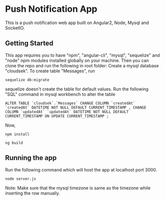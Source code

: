 # Push Notification App

This is a push notification web app built on Angular2, Node, Mysql and SocketIO.

## Getting Started

This app requires you to have "npm", "angular-cli", "mysql", "sequelize" and "node" npm modules installed globally on your machine. Then you can clone the repo and run the following in root folder:
Create a mysql database "cloudsek".
To create table "Messages", run
```
sequelize db:migrate
```
sequelize doesn't create the table for default values. Run the following "SQL" command in mysql workbench to alter the table

```
ALTER TABLE `cloudsek`.`Messages` CHANGE COLUMN `createdAt` `createdAt` DATETIME NOT NULL DEFAULT CURRENT_TIMESTAMP , CHANGE COLUMN `updatedAt` `updatedAt` DATETIME NOT NULL DEFAULT CURRENT_TIMESTAMP ON UPDATE CURRENT_TIMESTAMP ;
```

Now,
```
npm install
```
```
ng build
```

## Running the app

Run the following command which will host the app at localhost port 3000.
```
node server.js
```
Note:
Make sure that the mysql timezone is same as the timezone while inserting the row manually.
